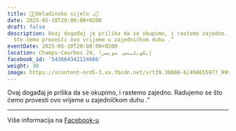 ```yaml
---
title: 🍫🍪Omladinsko sijelo ☕️🍩
date: 2025-05-10T20:00:00+0200
draft: false
description: Ovaj događaj je prilika da se okupimo, i rastemo zajedno. Radujemo se
  što ćemo provesti ovo vrijeme u zajedničkom duhu .”
eventDate: 2025-05-10T20:00:00+0200
location: Champs-Courbes 24, ‏إيكوبلينس‏، ‏سويسرا‏
facebook_id: '543664342124666'
weight: 30
image: https://scontent-ord5-3.xx.fbcdn.net/v/t39.30808-6/494655977_999846225609310_4487878895912218163_n.jpg?_nc_cat=107&ccb=1-7&_nc_sid=9e60e4&_nc_ohc=OB1j-oOTDtUQ7kNvwG8e-aY&_nc_oc=AdnAPf6Xq3Pr2og4pB4hZ3TKrUXvxOaJrJJZDFA8yh3FzmHGW9Jt2UXI1x-SaZbz718&_nc_zt=23&_nc_ht=scontent-ord5-3.xx&edm=ABTKTjYEAAAA&_nc_gid=izlrSXo_8RbJiDnUgJAxSQ&oh=00_AfZRAmrT2KGvPlXBGkHeSwruqR1gPKhr6JtglZYs_96TRQ&oe=68C56018
---
```


Ovaj događaj je prilika da se okupimo, i rastemo zajedno. Radujemo se što ćemo provesti ovo vrijeme u zajedničkom duhu .”

---

Više informacija na [Facebook-u](https://facebook.com/events/543664342124666)